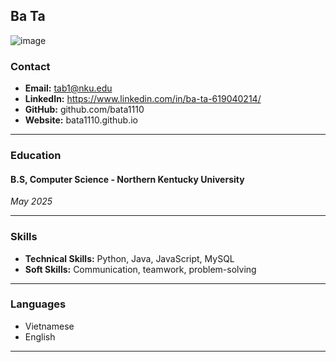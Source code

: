 Ba Ta
---
![image](https://github.com/NicholasCaporusso/NKU-ASE220-assignment-01/assets/102819022/8a16c64f-00ad-4f80-b14c-12adea8181c4)


### Contact

- **Email:** tab1@nku.edu
- **LinkedIn:** https://www.linkedin.com/in/ba-ta-619040214/
- **GitHub:** github.com/bata1110
- **Website:** bata1110.github.io

---

### Education

#### B.S, Computer Science - Northern Kentucky University

_*May 2025*_


---

### Skills

- **Technical Skills:** Python, Java, JavaScript, MySQL
- **Soft Skills:** Communication, teamwork, problem-solving

---
### Languages

- Vietnamese
- English

---

